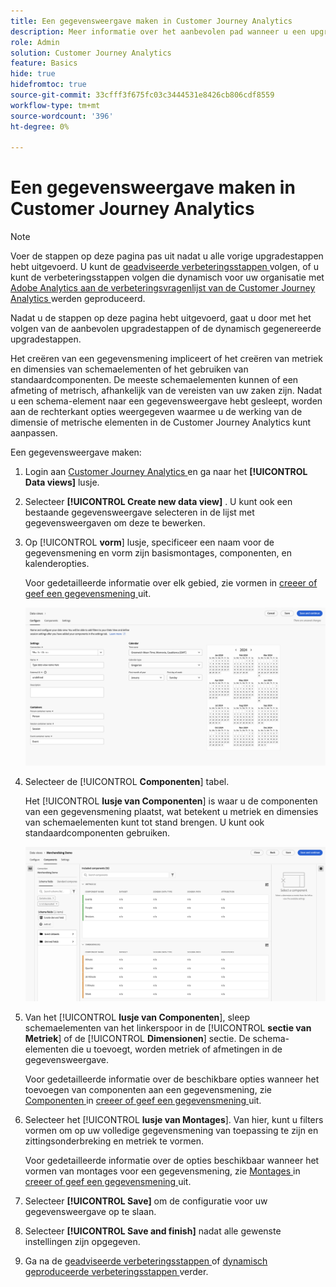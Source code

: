 ```yaml
---
title: Een gegevensweergave maken in Customer Journey Analytics
description: Meer informatie over het aanbevolen pad wanneer u een upgrade uitvoert van Adobe Analytics naar Customer Journey Analytics
role: Admin
solution: Customer Journey Analytics
feature: Basics
hide: true
hidefromtoc: true
source-git-commit: 33cfff3f675fc03c3444531e8426cb806cdf8559
workflow-type: tm+mt
source-wordcount: '396'
ht-degree: 0%

---
```


# Een gegevensweergave maken in Customer Journey Analytics

>[!NOTE]
> 
>Voer de stappen op deze pagina pas uit nadat u alle vorige upgradestappen hebt uitgevoerd. U kunt de [ geadviseerde verbeteringsstappen ](/help/getting-started/cja-upgrade/cja-upgrade-recommendations.md#recommended-upgrade-steps-for-most-organizations) volgen, of u kunt de verbeteringsstappen volgen die dynamisch voor uw organisatie met [ Adobe Analytics aan de verbeteringsvragenlijst van de Customer Journey Analytics ](https://gigazelle.github.io/cja-ttv/) werden geproduceerd.
>
>Nadat u de stappen op deze pagina hebt uitgevoerd, gaat u door met het volgen van de aanbevolen upgradestappen of de dynamisch gegenereerde upgradestappen.

<!-- Should we single source this instead of duplicate it? The following steps were copied from: /help/data-views/create-dataview.md -->

Het creëren van een gegevensmening impliceert of het creëren van metriek en dimensies van schemaelementen of het gebruiken van standaardcomponenten. De meeste schemaelementen kunnen of een afmeting of metrisch, afhankelijk van de vereisten van uw zaken zijn. Nadat u een schema-element naar een gegevensweergave hebt gesleept, worden aan de rechterkant opties weergegeven waarmee u de werking van de dimensie of metrische elementen in de Customer Journey Analytics kunt aanpassen.

Een gegevensweergave maken:

1. Login aan [ Customer Journey Analytics ](https://analytics.adobe.com) en ga naar het **[!UICONTROL Data views]** lusje.

1. Selecteer **[!UICONTROL Create new data view]** . U kunt ook een bestaande gegevensweergave selecteren in de lijst met gegevensweergaven om deze te bewerken.

1. Op [!UICONTROL **vorm**] lusje, specificeer een naam voor de gegevensmening en vorm zijn basismontages, componenten, en kalenderopties.

   Voor gedetailleerde informatie over elk gebied, zie [ ](/help/data-views/create-dataview.md#configure) vormen in [ creeer of geef een gegevensmening ](/help/data-views/create-dataview.md) uit.

   ![ vorm gegevensmening ](assets/dataview-configure.png)

1. Selecteer de [!UICONTROL **Componenten**] tabel.

   Het [!UICONTROL **lusje van Componenten**] is waar u de componenten van een gegevensmening plaatst, wat betekent u metriek en dimensies van schemaelementen kunt tot stand brengen. U kunt ook standaardcomponenten gebruiken.

   ![ Componenten tabel ](assets/dataview-components.png)

1. Van het [!UICONTROL **lusje van Componenten**], sleep schemaelementen van het linkerspoor in de [!UICONTROL **sectie van Metriek**] of de [!UICONTROL **Dimensionen**] sectie. De schema-elementen die u toevoegt, worden metriek of afmetingen in de gegevensweergave.

   Voor gedetailleerde informatie over de beschikbare opties wanneer het toevoegen van componenten aan een gegevensmening, zie [ Componenten ](/help/data-views/create-dataview.md#components) in [ creeer of geef een gegevensmening ](/help/data-views/create-dataview.md) uit.

1. Selecteer het [!UICONTROL **lusje van Montages**]. Van hier, kunt u filters vormen om op uw volledige gegevensmening van toepassing te zijn en zittingsonderbreking en metriek te vormen.

   Voor gedetailleerde informatie over de opties beschikbaar wanneer het vormen van montages voor een gegevensmening, zie [ Montages ](/help/data-views/create-dataview.md#settings) in [ creeer of geef een gegevensmening ](/help/data-views/create-dataview.md) uit.

1. Selecteer **[!UICONTROL Save]** om de configuratie voor uw gegevensweergave op te slaan.

1. Selecteer **[!UICONTROL Save and finish]** nadat alle gewenste instellingen zijn opgegeven.

1. Ga na de [ geadviseerde verbeteringsstappen ](/help/getting-started/cja-upgrade/cja-upgrade-recommendations.md#recommended-upgrade-steps-for-most-organizations) of [ dynamisch geproduceerde verbeteringsstappen ](https://gigazelle.github.io/cja-ttv/) verder.

